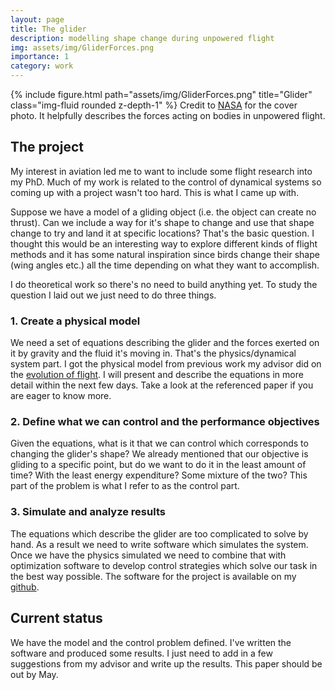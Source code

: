 ```yaml
---
layout: page
title: The glider
description: modelling shape change during unpowered flight
img: assets/img/GliderForces.png
importance: 1
category: work
---
```


{% include figure.html path="assets/img/GliderForces.png" title="Glider" class="img-fluid rounded z-depth-1" %}
Credit to [NASA](https://www.grc.nasa.gov/www/k-12/VirtualAero/BottleRocket/airplane/glider.html) for the cover photo. It helpfully
describes the forces acting on bodies in unpowered flight.

## The project

My interest in aviation led me to want to include some flight research into my PhD. Much of my work is related to the control of 
dynamical systems so coming up with a project wasn't too hard. This is what I came up with. 

Suppose we have a model of a gliding object (i.e. the object can create no thrust). Can we include a way for it's shape to change and 
use that shape change to try and land it at specific locations? That's the basic question. I thought this would be an interesting way 
to explore different kinds of flight methods and it has some natural inspiration since birds change their shape (wing angles etc.) all 
the time depending on what they want to accomplish. 

I do theoretical work so there's no need to build anything yet. To study the question I laid out we just need to do three things.

### 1. Create a physical model
We need a set of equations describing the glider and the forces exerted on it by gravity and the fluid it's moving in. 
That's the physics/dynamical system part. I got the physical model from previous work my advisor did on the [evolution of flight](https://softmath.seas.harvard.edu/publication/planar-controlled-gliding-tumbling-and-descent/). 
I will present and describe the equations in more detail within the next few days. Take a look at the referenced paper if you are eager 
to know more.  

### 2. Define what we can control and the performance objectives
Given the equations, what is it that we can control which corresponds to changing the glider's shape? We already mentioned that our
objective is gliding to a specific point, but do we want to do it in the least amount of time? With the least energy expenditure?
Some mixture of the two? This part of the problem is what I refer to as the control part.

### 3. Simulate and analyze results
The equations which describe the glider are too complicated to solve by hand. As a result we need to write software which
simulates the system. Once we have the physics simulated we need to combine that with optimization software to
develop control strategies which solve our task in the best way possible. The software for the project is available on my 
[github](https://github.com/davenpi/glider).

## Current status

We have the model and the control problem defined. I've written the software and produced some results. I just need to add in a few
suggestions from my advisor and write up the results. This paper should be out by May.
